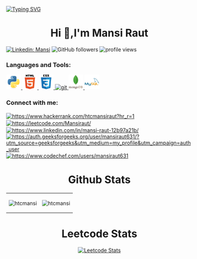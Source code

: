 [![Typing SVG](https://readme-typing-svg.herokuapp.com?lines=Welcome+to+my+GitHub+account)](https://git.io/typing-svg) 

<h1 align="center">Hi 👋,I'm Mansi Raut </h1>

[![Linkedin: Mansi](https://img.shields.io/badge/-Mansi-blue?style=flat-square&logo=Linkedin&logoColor=white&link=https://www.linkedin.com/in/mansi-raut-12b97a21b/)](https://www.linkedin.com/in/mansi-raut-12b97a21b/)
![GitHub followers](https://img.shields.io/github/followers/htcmansi?label=Follow&style=social)
<img alt = "profile views" src="https://komarev.com/ghpvc/?username=htcmansi&color=brightgreen">

<!--
**htcmansi/htcmansi** is a ✨ _special_ ✨ repository because its `README.md` (this file) appears on your GitHub profile.
-->

<h3 align="left">Languages and Tools:</h3>
<p align="left"> <a href="https://www.python.org" target="_blank" rel="noreferrer"> <img src="https://raw.githubusercontent.com/devicons/devicon/master/icons/python/python-original.svg" alt="python" width="40" height="40"/> </a> <a href="https://www.w3.org/html/" target="_blank" rel="noreferrer"> <img src="https://raw.githubusercontent.com/devicons/devicon/master/icons/html5/html5-original-wordmark.svg" alt="html5" width="40" height="40"/> </a> <a href="https://www.w3schools.com/css/" target="_blank" rel="noreferrer"> <img src="https://raw.githubusercontent.com/devicons/devicon/master/icons/css3/css3-original-wordmark.svg" alt="css3" width="40" height="40"/> </a> <a href="https://git-scm.com/" target="_blank" rel="noreferrer"> <img src="https://www.vectorlogo.zone/logos/git-scm/git-scm-icon.svg" alt="git" width="40" height="40"/> </a> <a href="https://www.mongodb.com/" target="_blank" rel="noreferrer"> <img src="https://raw.githubusercontent.com/devicons/devicon/master/icons/mongodb/mongodb-original-wordmark.svg" alt="mongodb" width="40" height="40"/> </a> <a href="https://www.mysql.com/" target="_blank" rel="noreferrer"> <img src="https://raw.githubusercontent.com/devicons/devicon/master/icons/mysql/mysql-original-wordmark.svg" alt="mysql" width="40" height="40"/> </a> </p>

<h3 align="left">Connect with me:</h3>
<p align="left">
<a href="https://www.hackerrank.com/htcmansiraut?hr_r=1" target="blank"><img align="center" src="https://raw.githubusercontent.com/rahuldkjain/github-profile-readme-generator/master/src/images/icons/Social/hackerrank.svg" alt="https://www.hackerrank.com/htcmansiraut?hr_r=1" height="30" width="40" /></a>
<a href="https://leetcode.com/Mansiraut/" target="blank"><img align="center" src="https://raw.githubusercontent.com/rahuldkjain/github-profile-readme-generator/master/src/images/icons/Social/leet-code.svg" alt="https://leetcode.com/Mansiraut/" height="30" width="40" /></a>
<a href="https://www.linkedin.com/in/mansi-raut-12b97a21b/" target="blank"><img align="center" src="https://raw.githubusercontent.com/rahuldkjain/github-profile-readme-generator/master/src/images/icons/Social/linked-in-alt.svg" alt="https://www.linkedin.com/in/mansi-raut-12b97a21b/" height="30" width="40" /></a>
<a href="https://auth.geeksforgeeks.org/user/mansiraut631/?utm_source=geeksforgeeks&utm_medium=my_profile&utm_campaign=auth_user" target="blank"><img align="center" src="https://raw.githubusercontent.com/rahuldkjain/github-profile-readme-generator/master/src/images/icons/Social/geeks-for-geeks.svg" alt="https://auth.geeksforgeeks.org/user/mansiraut631/?utm_source=geeksforgeeks&utm_medium=my_profile&utm_campaign=auth_user" height="30" width="40" /></a>
<a href="https://www.codechef.com/users/mansiraut631" target="blank"><img align="center" src="https://cdn.jsdelivr.net/npm/simple-icons@3.1.0/icons/codechef.svg" alt="https://www.codechef.com/users/mansiraut631" height="30" width="40" /></a>
</p>

<h1 align="center">Github Stats</h1>

<table>
  <tr>
    <td><p><img align="center" src="https://github-readme-streak-stats.herokuapp.com/?user=htcmansi&show_icons=true&theme=dark&locale=en" alt="htcmansi" /></p>
</td>
    <td><p><img align="center" src="https://github-readme-stats.vercel.app/api/top-langs?username=htcmansi&show_icons=true&theme=dark&locale=en&layout=compact" alt="htcmansi"/></p>
</td>
  </tr>
</table>

<h1 align="center">Leetcode Stats</h1>
<div align="center">
  
 <div>
 
  [![Leetcode Stats](https://leetcard.jacoblin.cool/Mansiraut?ext=activity)](https://leetcode.com/Mansiraut/) 
   <!-- ![](https://leetcard.jacoblin.cool/Mansiraut?ext=heatmap) -->


